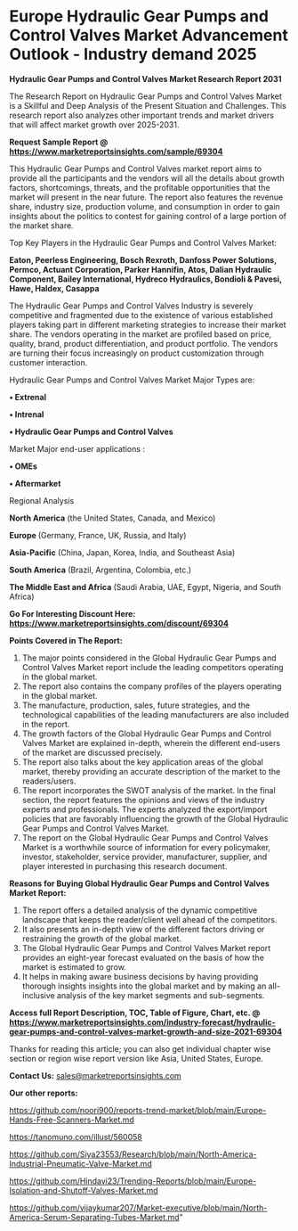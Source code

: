 # Europe Hydraulic Gear Pumps and Control Valves Market Advancement Outlook - Industry demand 2025

<strong>Hydraulic Gear Pumps and Control Valves Market Research Report 2031</strong>

The Research Report on Hydraulic Gear Pumps and Control Valves Market is a Skillful and Deep Analysis of the Present Situation and Challenges. This research report also analyzes other important trends and market drivers that will affect market growth over 2025-2031.

<strong>Request Sample Report @ <a href=https://www.marketreportsinsights.com/sample/69304>https://www.marketreportsinsights.com/sample/69304</a></strong>

This Hydraulic Gear Pumps and Control Valves market report aims to provide all the participants and the vendors will all the details about growth factors, shortcomings, threats, and the profitable opportunities that the market will present in the near future. The report also features the revenue share, industry size, production volume, and consumption in order to gain insights about the politics to contest for gaining control of a large portion of the market share.

Top Key Players in the Hydraulic Gear Pumps and Control Valves Market:

<strong>Eaton, Peerless Engineering, Bosch Rexroth, Danfoss Power Solutions, Permco, Actuant Corporation, Parker Hannifin, Atos, Dalian Hydraulic Component, Bailey International, Hydreco Hydraulics, Bondioli & Pavesi, Hawe, Haldex, Casappa</strong>

The Hydraulic Gear Pumps and Control Valves Industry is severely competitive and fragmented due to the existence of various established players taking part in different marketing strategies to increase their market share. The vendors operating in the market are profiled based on price, quality, brand, product differentiation, and product portfolio. The vendors are turning their focus increasingly on product customization through customer interaction.

Hydraulic Gear Pumps and Control Valves Market Major Types are:

<strong>• Extrenal

• Intrenal

• Hydraulic Gear Pumps and Control Valves</strong>

Market Major end-user applications :

<strong>• OMEs

• Aftermarket</strong>

Regional Analysis

</u><strong><b>North America</b></strong> (the United States, Canada, and Mexico)

<strong><b>Europe </b></strong>(Germany, France, UK, Russia, and Italy)

<strong><b>Asia-Pacific</b></strong> (China, Japan, Korea, India, and Southeast Asia)

<strong><b>South America</b></strong> (Brazil, Argentina, Colombia, etc.)

<strong><b>The Middle East and Africa</b></strong> (Saudi Arabia, UAE, Egypt, Nigeria, and South Africa)

<strong>Go For Interesting Discount Here: <a href=https://www.marketreportsinsights.com/discount/69304>https://www.marketreportsinsights.com/discount/69304</a></strong>

<strong>Points Covered in The Report:</strong>
<ol>
  <li>The major points considered in the Global Hydraulic Gear Pumps and Control Valves Market report include the leading competitors operating in the global market.</li>
  <li>The report also contains the company profiles of the players operating in the global market.</li>
  <li>The manufacture, production, sales, future strategies, and the technological capabilities of the leading manufacturers are also included in the report.</li>
  <li>The growth factors of the Global Hydraulic Gear Pumps and Control Valves Market are explained in-depth, wherein the different end-users of the market are discussed precisely.</li>
  <li>The report also talks about the key application areas of the global market, thereby providing an accurate description of the market to the readers/users.</li>
  <li>The report incorporates the SWOT analysis of the market. In the final section, the report features the opinions and views of the industry experts and professionals. The experts analyzed the export/import policies that are favorably influencing the growth of the Global Hydraulic Gear Pumps and Control Valves Market.</li>
  <li>The report on the Global Hydraulic Gear Pumps and Control Valves Market is a worthwhile source of information for every policymaker, investor, stakeholder, service provider, manufacturer, supplier, and player interested in purchasing this research document.</li>
</ol>
<strong>Reasons for Buying Global Hydraulic Gear Pumps and Control Valves Market Report:</strong>

<ol>
  <li>The report offers a detailed analysis of the dynamic competitive landscape that keeps the reader/client well ahead of the competitors.</li>
  <li>It also presents an in-depth view of the different factors driving or restraining the growth of the global market.</li>
  <li>The Global Hydraulic Gear Pumps and Control Valves Market report provides an eight-year forecast evaluated on the basis of how the market is estimated to grow.</li>
  <li>It helps in making aware business decisions by having providing thorough insights insights into the global market and by making an all-inclusive analysis of the key market segments and sub-segments.</li>
</ol>
<strong>Access full Report Description, TOC, Table of Figure, Chart, etc. @ <a href=https://www.marketreportsinsights.com/industry-forecast/hydraulic-gear-pumps-and-control-valves-market-growth-and-size-2021-69304>https://www.marketreportsinsights.com/industry-forecast/hydraulic-gear-pumps-and-control-valves-market-growth-and-size-2021-69304</a></strong>


Thanks for reading this article; you can also get individual chapter wise section or region wise report version like Asia, United States, Europe.

<strong>Contact Us:</strong>
sales@marketreportsinsights.com

<strong>Our other reports:</strong>

<a href=https://github.com/noori900/reports-trend-market/blob/main/Europe-Hands-Free-Scanners-Market.md>https://github.com/noori900/reports-trend-market/blob/main/Europe-Hands-Free-Scanners-Market.md</a>

<a href=https://tanomuno.com/illust/560058>https://tanomuno.com/illust/560058</a>

<a href=https://github.com/Siya23553/Research/blob/main/North-America-Industrial-Pneumatic-Valve-Market.md>https://github.com/Siya23553/Research/blob/main/North-America-Industrial-Pneumatic-Valve-Market.md</a>

<a href=https://github.com/Hindavi23/Trending-Reports/blob/main/Europe-Isolation-and-Shutoff-Valves-Market.md>https://github.com/Hindavi23/Trending-Reports/blob/main/Europe-Isolation-and-Shutoff-Valves-Market.md</a>

<a href=https://github.com/vijaykumar207/Market-executive/blob/main/North-America-Serum-Separating-Tubes-Market.md>https://github.com/vijaykumar207/Market-executive/blob/main/North-America-Serum-Separating-Tubes-Market.md</a>"
